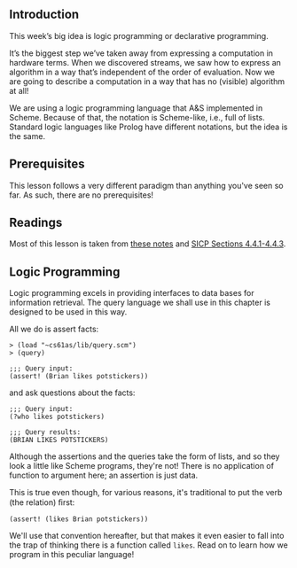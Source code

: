 ## Introduction

This week’s big idea is logic programming or declarative programming.

It’s the biggest step we’ve taken away from expressing a computation in
hardware terms. When we discovered streams, we saw how to express an algorithm
in a way that’s independent of the order of evaluation. Now we are going to
describe a computation in a way that has no (visible) algorithm at all!

We are using a logic programming language that A&S implemented in Scheme.
Because of that, the notation is Scheme-like, i.e., full of lists. Standard
logic languages like Prolog have different notations, but the idea is the
same.

## Prerequisites

This lesson follows a very different paradigm than anything you've seen so
far. As such, there are no prerequisites!

## Readings

Most of this lesson is taken from [these notes](http://www-inst.eecs.berkeley.edu/~cs61as/reader/notes.pdf#page=102) and [SICP Sections 4.4.1-4.4.3](http://mitpress.mit.edu/sicp/full-text/book/book-Z-H-29.html#%_sec_4.4).

## Logic Programming

  
Logic programming excels in providing interfaces to data bases for information
retrieval. The query language we shall use in this chapter is designed to be
used in this way.

All we do is assert facts:

    
    > (load "~cs61as/lib/query.scm")
    > (query)
    
    ;;; Query input:
    (assert! (Brian likes potstickers))
    

and ask questions about the facts:

    
    ;;; Query input:
    (?who likes potstickers)
    
    ;;; Query results:
    (BRIAN LIKES POTSTICKERS)
    

Although the assertions and the queries take the form of lists, and so they
look a little like Scheme programs, they're not! There is no application of
function to argument here; an assertion is just data.

This is true even though, for various reasons, it's traditional to put the
verb (the relation) ﬁrst:

    
    (assert! (likes Brian potstickers))
    

We'll use that convention hereafter, but that makes it even easier to fall
into the trap of thinking there is a function called `likes`. Read on to learn
how we program in this peculiar language!

